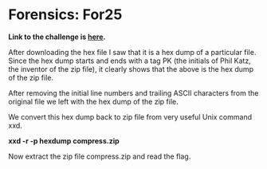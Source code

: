 # Forensics: For25

**Link to the challenge is [here](http://www.bugsbunnyctf.me/challenges).**

After downloading the hex file I saw that it is a hex dump of a particular file. Since the hex dump starts and ends with a tag PK (the initials of Phil Katz, the inventor of the zip file), it clearly shows that the above is the hex dump of the zip file.

After removing the initial line numbers and trailing ASCII characters from the original file we left with the hex dump of the zip file.

We convert this hex dump back to zip file from very useful Unix command xxd.

**xxd -r -p hexdump compress.zip**

Now extract the zip file compress.zip and read the flag.

